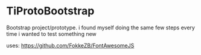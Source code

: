 TiProtoBootstrap
================

Bootstrap project/prototype. i found myself doing the same few steps every time i wanted to test something new

uses: https://github.com/FokkeZB/FontAwesomeJS

